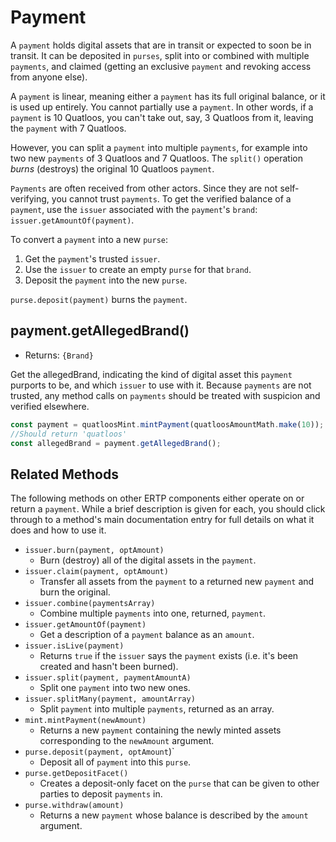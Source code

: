 # Payment
A `payment` holds digital assets that are in transit or 
expected to soon be in transit. It can be deposited in `purses`, 
split into or combined with multiple `payments`, and claimed (getting
an exclusive `payment` and revoking access from anyone else). 

A `payment` is linear, meaning either a `payment` has its full
original balance, or it is used up entirely. You cannot partially use a
`payment`. In other words, if a `payment` is 10 Quatloos, you can't
take out, say, 3 Quatloos from it, leaving the `payment` with 7 Quatloos.

However, you can split a `payment` into multiple `payments`, for example 
into two new `payments` of 3 Quatloos and 7 Quatloos.
The `split()` operation *burns* (destroys) the original 10 Quatloos `payment`.

`Payments` are often received from other actors. Since they are not self-verifying,
you cannot trust `payments`. To get the verified balance of a `payment`, use the `issuer` 
associated with the `payment`'s `brand`: `issuer.getAmountOf(payment)`.

To convert a `payment` into a new `purse`: 
1. Get the `payment`'s trusted `issuer`. 
2. Use the `issuer` to create an empty `purse` for that `brand`.
3. Deposit the `payment` into the new `purse`. 

`purse.deposit(payment)` burns the `payment`.

## payment.getAllegedBrand()
- Returns: `{Brand}`

Get the allegedBrand, indicating the kind of digital asset this `payment` purports to be, and which `issuer` to use 
with it. Because `payments` are not trusted, any method calls on `payments` 
should be treated with suspicion and verified elsewhere.

```js
const payment = quatloosMint.mintPayment(quatloosAmountMath.make(10));
//Should return 'quatloos'
const allegedBrand = payment.getAllegedBrand();
```

## Related Methods

The following methods on other ERTP components either operate
on or return a `payment`. While a brief description is given for each, 
you should click through to a method's main documentation entry for 
full details on what it does and how to use it.

- <router-link to="./issuer.html#issuer-burn-payment-optamount">`issuer.burn(payment, optAmount)`</router-link> 
  - Burn (destroy) all of the digital assets in the `payment`.
- <router-link to="./issuer.html#issuer-claim-payment-optamount">`issuer.claim(payment, optAmount)`</router-link> 
  - Transfer all assets from the `payment` to a returned new `payment` and burn the original.
- <router-link to="./issuer.html#issuer-combine-paymentsarray">`issuer.combine(paymentsArray)`</router-link> 
  - Combine multiple `payments` into one, returned, `payment`.
- <router-link to="./issuer.html#issuer-getamountof-payment">`issuer.getAmountOf(payment)`</router-link> 
  - Get a description of a `payment` balance as an `amount`. 
- <router-link to="./issuer.html#issuer-islive-payment">`issuer.isLive(payment)`</router-link> 
  - Returns `true` if the `issuer` says the `payment` exists (i.e. it's been created and hasn't been burned).
- <router-link to="./issuer.html#issuer-split-payment-paymentamounta">`issuer.split(payment, paymentAmountA)`</router-link> 
  - Split one `payment` into two new ones.
- <router-link to="./issuer.html#issuer-splitmany-payment-amountarray">`issuer.splitMany(payment, amountArray)`</router-link> 
  - Split `payment` into multiple `payments`, returned as an array.
- <router-link to="./mint.html#mint-mintpayment-newamount">`mint.mintPayment(newAmount)`</router-link> 
  - Returns a new `payment` containing the newly minted assets corresponding to the `newAmount` argument. 
- <router-link to="./purse.html#purse-deposit-payment-optamount">`purse.deposit(payment, optAmount`)`</router-link> 
  - Deposit all of `payment` into this `purse`.
- <router-link to="./purse.html#purse-makedepositfacet">`purse.getDepositFacet()`</router-link>
  - Creates a deposit-only facet on the `purse` that can be given to other parties to deposit `payments` in.
- <router-link to="./purse.html#purse-withdraw-amount">`purse.withdraw(amount)`</router-link> 
  - Returns a new `payment` whose balance is described by the `amount` argument. 
